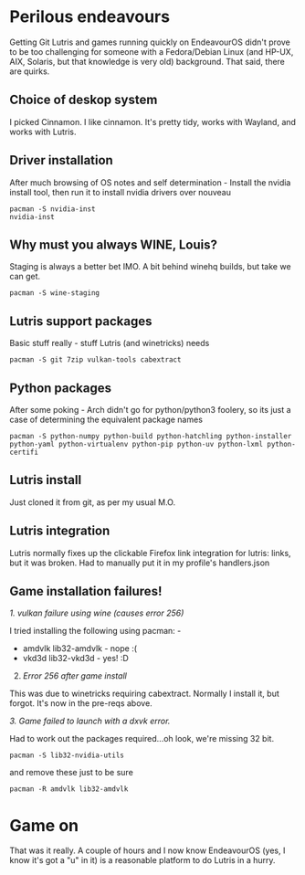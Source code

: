 # Perilous endeavours
Getting Git Lutris and games running quickly on EndeavourOS didn't prove to be too challenging for someone with a Fedora/Debian Linux (and HP-UX, AIX, Solaris, but that knowledge is very old) background. That said, there are quirks.

## Choice of deskop system
I picked Cinnamon. I like cinnamon. It's pretty tidy, works with Wayland, and works with Lutris.

## Driver installation
After much browsing of OS notes and self determination - Install the nvidia install tool, then run it to install nvidia drivers over nouveau
```
pacman -S nvidia-inst
nvidia-inst
```

## Why must you always WINE, Louis?
Staging is always a better bet IMO. A bit behind winehq builds, but take we can get.
```
pacman -S wine-staging
```

## Lutris support packages
Basic stuff really - stuff Lutris (and winetricks) needs
```
pacman -S git 7zip vulkan-tools cabextract
```

## Python packages
After some poking - Arch didn't go for python/python3 foolery, so its just a case of determining the equivalent package names
```
pacman -S python-numpy python-build python-hatchling python-installer python-yaml python-virtualenv python-pip python-uv python-lxml python-certifi
```

## Lutris install
Just cloned it from git, as per my usual M.O.

## Lutris integration
Lutris normally fixes up the clickable Firefox link integration for lutris: links, but it was broken. Had to manually put it in my profile's handlers.json

## Game installation failures!
*1. vulkan failure using wine (causes error 256)*

I tried installing the following using pacman: -
- amdvlk lib32-amdvlk - nope :(
- vkd3d lib32-vkd3d - yes! :D

2. *Error 256 after game install*

This was due to winetricks requiring cabextract. Normally I install it, but forgot. It's now in the pre-reqs above.

*3. Game failed to launch with a dxvk error.*

Had to work out the packages required...oh look, we're missing 32 bit.
```
pacman -S lib32-nvidia-utils
```
and remove these just to be sure
```
pacman -R amdvlk lib32-amdvlk
```

# Game on
That was it really. A couple of hours and I now know EndeavourOS (yes, I know it's got a "u" in it) is a reasonable platform to do Lutris in a hurry.
